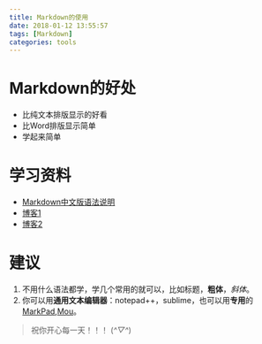 ```yaml
---
title: Markdown的使用
date: 2018-01-12 13:55:57
tags: [Markdown]
categories: tools
---
```


# Markdown的好处
- 比纯文本排版显示的好看
- 比Word排版显示简单
- 学起来简单

<!--more-->

# 学习资料
- [Markdown中文版语法说明](http://wowubuntu.com/markdown/#list)
- [博客1](https://www.jianshu.com/p/q81RER)
- [博客2](https://www.jianshu.com/p/1e402922ee32/)

# 建议
1. 不用什么语法都学，学几个常用的就可以，比如标题，**粗体**，*斜体*。
2. 你可以用**通用文本编辑器**：notepad++，sublime，也可以用**专用**的[MarkPad](http://code52.org/DownmarkerWPF/),[Mou](http://25.io/mou/)。

> 祝你开心每一天！！！
> (*^▽^*)